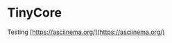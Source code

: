 # TinyCore

Testing [https://asciinema.org/](https://asciinema.org/)

<asciinema-player autoplay=true src="https://asciinema.org/a/AEVKUjbdC6TWDLXSp8ztXjte9.cast"></asciinema-player>

<asciinema-player autoplay=true src="https://asciinema.org/a/zCvjeHHwMt70RHJn6l81XjLn0"></asciinema-player>

<asciinema-player autoplay=true cols=40 rows=12 src="https://asciinema.org/a/zCvjeHHwMt70RHJn6l81XjLn0"></asciinema-player>


